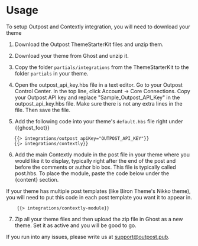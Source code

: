 # Usage

To setup Outpost and Contextly integration, you will need to download your theme

1. Download the Outpost ThemeStarterKit files and unzip them.

2. Download your theme from Ghost and unzip it.

3. Copy the folder `partials/integrations` from the ThemeStarterKit to the folder `partials` in your theme.

4. Open the outpost_api_key.hbs file in a text editor. Go to your Outpost Control Center. In the top line, click Account -> Core Connections. Copy your Outpost API key and replace "Sample_Outpost_API_Key" in the outpost_api_key.hbs file. Make sure there is not any extra lines in the file. Then save the file.

5. Add the following code into your theme's `default.hbs` file right under {{ghost_foot}}

```
   {{> integrations/outpost apiKey="OUTPOST_API_KEY"}}
   {{> integrations/contextly}}
``` 

6. Add the main Contextly module in the post file in your theme where you would like it to display, typically right after the end of the post and before the comments or author bio box. This file is typically called post.hbs. To place the module, paste the code below under the {content} section. 

If your theme has multiple post templates (like Biron Theme's Nikko theme), you will need to put this code in each post template you want it to appear in.

```
    {{> integrations/contextly-module}}
```

7. Zip all your theme files and then upload the zip file in Ghost as a new theme. Set it as active and you will be good to go.

If you run into any issues, please write us at support@outpost.pub.
